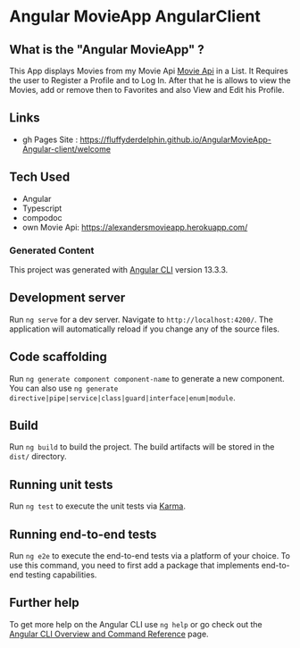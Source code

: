 # Angular MovieApp AngularClient

## What is the "Angular MovieApp" ?
This App displays Movies from my Movie Api [Movie Api](https://github.com/FluffyderDelphin/Movie_App_Project) in a List.
It Requires the user to Register a Profile and to Log In. After that he is allows to view the Movies, add or remove then to Favorites and also View and Edit his Profile.

## Links
- gh Pages Site : https://fluffyderdelphin.github.io/AngularMovieApp-Angular-client/welcome


## Tech Used
- Angular 
- Typescript 
- compodoc
- own Movie Api: https://alexandersmovieapp.herokuapp.com/



### Generated Content 
This project was generated with [Angular CLI](https://github.com/angular/angular-cli) version 13.3.3.

## Development server

Run `ng serve` for a dev server. Navigate to `http://localhost:4200/`. The application will automatically reload if you change any of the source files.

## Code scaffolding

Run `ng generate component component-name` to generate a new component. You can also use `ng generate directive|pipe|service|class|guard|interface|enum|module`.

## Build

Run `ng build` to build the project. The build artifacts will be stored in the `dist/` directory.

## Running unit tests

Run `ng test` to execute the unit tests via [Karma](https://karma-runner.github.io).

## Running end-to-end tests

Run `ng e2e` to execute the end-to-end tests via a platform of your choice. To use this command, you need to first add a package that implements end-to-end testing capabilities.

## Further help

To get more help on the Angular CLI use `ng help` or go check out the [Angular CLI Overview and Command Reference](https://angular.io/cli) page.
